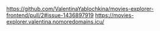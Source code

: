 https://github.com/ValentinaYablochkina/movies-explorer-frontend/pull/2#issue-1436897919
https://movies-explorer.valentina.nomoredomains.icu/
